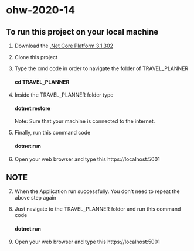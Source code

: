 # ohw-2020-14

## To run this project on your local machine

1) Download the [.Net Core Platform 3.1.302 ](https://dotnet.microsoft.com/download/dotnet-core/thank-you/sdk-3.1.302-windows-x64-installer)

2) Clone this project

3) Type the cmd code in order to navigate the folder of TRAVEL_PLANNER <h4>cd TRAVEL_PLANNER</h4>

4) Inside the TRAVEL_PLANNER folder type <h4>dotnet restore</h4> Note: Sure that your machine is connected to the internet.

5) Finally, run this command code <h4>dotnet run</h4>

6) Open your web browser and type this https://localhost:5001

## NOTE

7) When the Application run successfully. You don't need to repeat the above step again

8) Just navigate to the TRAVEL_PLANNER folder and run this command code <h4>dotnet run</h4>

6) Open your web browser and type this https://localhost:5001
